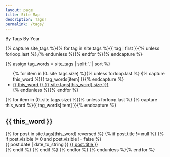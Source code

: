 ```yaml
---
layout: page
title: Site Map
description: Tags!
permalink: /tags/
---
```

<script>
// handle year query string.
window.addEventListener('load', function() {
    // I'm editing this a year later, and I hate myself.
    // Past self, you're not as funny as you think you are, but I know that won't stop you.
    sparnyounth2t098hto4y = new URLSearchParams(window.location.search);
    if (sparnyounth2t098hto4y.get('year') === "true") {
    toggle_avoid_collisions_with_other_libraries_so_I_do_this_because_Im_lazy();
    }
});
    // multiple clipboards, yo
    function toggle_avoid_collisions_with_other_libraries_so_I_do_this_because_Im_lazy () {
        if ( typeof toggle_avoid_collisions_with_other_libraries_so_I_do_this_because_Im_lazy.toggle_var_avoid_collisions_with_other_libraries_so_I_do_this_because_Im_lazy == 'undefined') {
               toggle_avoid_collisions_with_other_libraries_so_I_do_this_because_Im_lazy.toggle_var_avoid_collisions_with_other_libraries_so_I_do_this_because_Im_lazy = 0;
           }
        if (toggle_avoid_collisions_with_other_libraries_so_I_do_this_because_Im_lazy.toggle_var_avoid_collisions_with_other_libraries_so_I_do_this_because_Im_lazy === 0) {
           e_sort = document.querySelector("#enable-sort"); 
           // why am I not calculating that value off the element? Welp, too lazy to fix it now
           e_sort.style.transform = "translate(132px, 0px)"; 
           e_sort.classList.remove("sort-radius-left");
           e_sort.classList.add("sort-radius-right");
           document.querySelector("#by-tags").style.display = "none";
           document.querySelector("#by-year").style.display = "block";
           toggle_avoid_collisions_with_other_libraries_so_I_do_this_because_Im_lazy.toggle_var_avoid_collisions_with_other_libraries_so_I_do_this_because_Im_lazy = 1;
        } else {
           e_sort = document.querySelector("#enable-sort"); 
           e_sort.style.transform = "translate(0px, 0px)"; 
           e_sort.classList.remove("sort-radius-right");
           e_sort.classList.add("sort-radius-left");
           document.querySelector("#by-year").style.display = "none";
           document.querySelector("#by-tags").style.display = "block";
           toggle_avoid_collisions_with_other_libraries_so_I_do_this_because_Im_lazy.toggle_var_avoid_collisions_with_other_libraries_so_I_do_this_because_Im_lazy = 0;
           }
           }
           </script>

<div id="tags-type"  onClick="toggle_avoid_collisions_with_other_libraries_so_I_do_this_because_Im_lazy();">
<span id="enable-sort" class="sort-radius-left"></span>
<span id="sort-tag">By Tags</span>
<span id="sort-year">By Year</span>
</div>

<!-- Get the tag name for every tag on the site and set them
to the `site_tags` variable. -->
{% capture site_tags %}{% for tag in site.tags %}{{ tag | first }}{% unless forloop.last %},{% endunless %}{% endfor %}{% endcapture %}

<!-- `tag_words` is a sorted array of the tag names. -->
{% assign tag_words = site_tags | split:',' | sort %}

<!-- Build the Page -->
<div id="by-tags">
<!-- List of all tags -->
<ul class="tags">
{% for item in (0..site.tags.size) %}{% unless forloop.last %}
{% capture this_word %}{{ tag_words[item] }}{% endcapture %}
<li>
          <a href="#{{ this_word | cgi_escape }}" class="tag">{{ this_word }}
            <span>({{ site.tags[this_word].size }})</span>
          </a>
        </li>
      {% endunless %}{% endfor %}
    </ul>
    <ul>
</ul>
    <div id="tags-list">
       <!-- Posts by Tag -->
       <div>
         {% for item in (0..site.tags.size) %}{% unless forloop.last %}
           {% capture this_word %}{{ tag_words[item] }}{% endcapture %}
           <h2 id="{{ this_word | cgi_escape }}">{{ this_word }}</h2>
           {% for post in site.tags[this_word] reversed %}
           {% if post.title != null %}
             {% if post.visible != 0 and post.visible != false %}
             <div>
               <span>
               <span class="tag-post-date">
                {{ post.date | date_to_string }} 
               </span>
                <span class="tag-post-content">
                  <a href="{{ post.url }}">{{ post.title }}</a>
                </span>
               </span>
             </div>
           {% endif %}
           {% endif %}
           {% endfor %}
         {% endunless %}{% endfor %}
       </div>
   </div>
</div>

<div id="by-year" style="display:none;">
  <ul class="tags">
  {% assign counter = 0 %}
  {% for post in site.posts %}
    {% assign thisyear = post.date | date: "%Y" %}
    {% assign prevyear = post.previous.date | date: "%Y" %}
    {% assign counter = counter | plus: 1 %}
    {% if thisyear != prevyear %}
      <li><a href="#{{ post.date | date:"%Y" }}">{{ thisyear }} ({{ counter }})</a></li>
      {% assign counter = 0 %}
    {% endif %}
  {% endfor %}
  </ul>

    {% for post in site.posts %}
      {% assign currentdate = post.date | date: "%Y" %}
      {% if currentdate != date %}
        <h2 id="y{{post.date | date: "%Y"}}">{{ currentdate }}</h2>
        {% assign date = currentdate %}
      {% endif %}
      {% if post.title != null %}
      {% if post.visible != 0 %}
        <div>
        <span class="tag-post-date">
         {{ post.date | date_to_string }} 
        </span>
        <span class="tag-post-content">
          <a href="{{ post.url }}">{{ post.title }}</a>
        </span>
     </div>
     {% endif %}
     {% endif %}
    {% endfor %}
</div>
